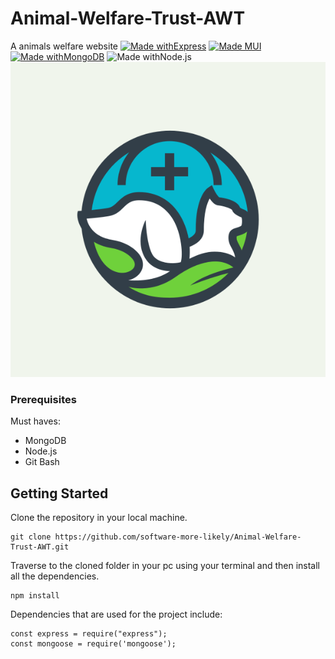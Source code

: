 # Animal-Welfare-Trust-AWT
A animals welfare website
 [![Made withExpress](https://img.shields.io/badge/Made%20with-Express-yellow?style=for-the-badge&logo=NodeJS)]() [![Made MUI](https://img.shields.io/badge/Made%20with-CSS-orange?style=for-the-badge&logo=css)]()  [![Made withMongoDB](https://img.shields.io/badge/Made%20with-MongoDB-blue?style=for-the-badge&logo=MongoDB)]()  ![Made withNode.js](https://img.shields.io/badge/Made%20with-Node.js-green?style=for-the-badge&logo=node.js)
<br>
<img src="img/logo.png">
<br>


### Prerequisites
Must haves:
- MongoDB
- Node.js
- Git Bash


## Getting Started
Clone the repository in your local machine.
```
git clone https://github.com/software-more-likely/Animal-Welfare-Trust-AWT.git
```

Traverse to the cloned folder in your pc using your terminal and then install all the dependencies.<br>
```
npm install 
```

Dependencies that are used for the project include:
<br>

```
const express = require("express");
const mongoose = require('mongoose');
